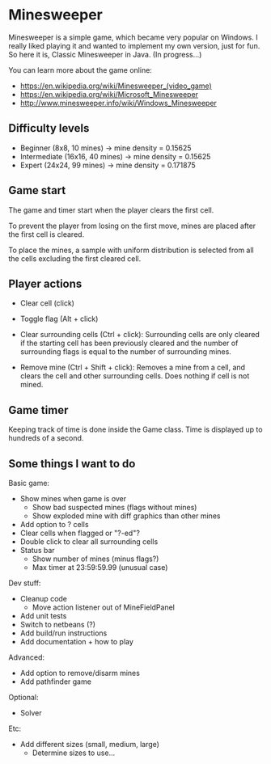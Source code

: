 Minesweeper
===========

Minesweeper is a simple game, which became very popular on Windows. I really liked playing it and wanted to implement my own version, just for fun. So here it is, Classic Minesweeper in Java. (In progress...)

You can learn more about the game online:

- https://en.wikipedia.org/wiki/Minesweeper_(video_game)
- https://en.wikipedia.org/wiki/Microsoft_Minesweeper
- http://www.minesweeper.info/wiki/Windows_Minesweeper


Difficulty levels
-----------------

- Beginner (8x8, 10 mines) -> mine density = 0.15625
- Intermediate (16x16, 40 mines) -> mine density = 0.15625
- Expert (24x24, 99 mines) -> mine density = 0.171875

Game start
----------

The game and timer start when the player clears the first cell.

To prevent the player from losing on the first move, mines are placed after the first cell is cleared.

To place the mines, a sample with uniform distribution is selected from all the cells excluding the first cleared cell.


Player actions
--------------

- Clear cell (click)

- Toggle flag (Alt + click)

- Clear surrounding cells (Ctrl + click):
  Surrounding cells are only cleared if the starting cell has been previously cleared and the number of surrounding flags is equal to the number of surrounding mines.

- Remove mine (Ctrl + Shift + click):
  Removes a mine from a cell, and clears the cell and other surrounding cells. Does nothing if cell is not mined.


Game timer
----------

Keeping track of time is done inside the Game class.
Time is displayed up to hundreds of a second.



Some things I want to do
------------------------

Basic game:
- Show mines when game is over
  - Show bad suspected mines (flags without mines)
  - Show exploded mine with diff graphics than other mines
- Add option to ? cells
- Clear cells when flagged or "?-ed"?
- Double click to clear all surrounding cells
- Status bar
  - Show number of mines (minus flags?)
  - Max timer at 23:59:59.99 (unusual case)

Dev stuff:
- Cleanup code
  - Move action listener out of MineFieldPanel
- Add unit tests
- Switch to netbeans (?)
- Add build/run instructions
- Add documentation + how to play

Advanced:
- Add option to remove/disarm mines
- Add pathfinder game

Optional:
- Solver

Etc:
+ Add different sizes (small, medium, large)
  - Determine sizes to use...
